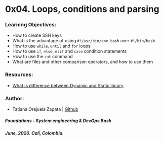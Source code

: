 # 0x04. Loops, conditions and parsing

### Learning Objectives:
* How to create SSH keys
* What is the advantage of using `#!/usr/bin/env bash` over `#!/bin/bash`
* How to use `while`, `until` and `for` loops
* How to use `if`, `else`, `elif` and `case` condition statements
* How to use the `cut` command
* What are files and other comparison operators, and how to use them

### Resources:
* [What is difference between Dynamic and Static library](https://www.youtube.com/watch?v=eW5he5uFBNM)

### Author:
* Tatiana Orejuela Zapata | [Github](https://github.com/tatsOre)

##### Foundations - System engineering & DevOps  Bash
##### June, 2020. Cali, Colombia.